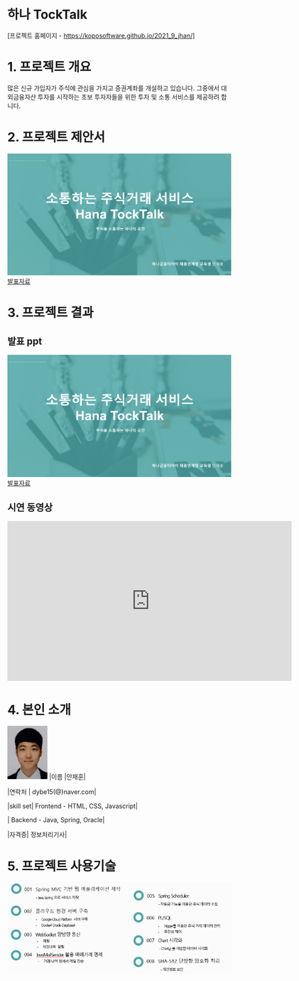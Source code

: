 # 하나 TockTalk

[프로젝트 홈페이지 - https://koposoftware.github.io/2021_9_jhan/]

# 1. 프로젝트 개요

 많은 신규 가입자가 주식에 관심을 가지고 증권계좌를 개설하고 있습니다.
 그중에서 대외금융자산 투자를 시작하는 초보 투자자들을 위한 투자 및 소통 서비스를 제공하려 합니다.

# 2. 프로젝트 제안서

   <img src="ppt.png"/>[발표자료](/ppt1.pdf)<br>


# 3. 프로젝트 결과

## 발표 ppt 
   <img src="ppt.png"/>[발표자료](/project.pptx)<br>

## 시연 동영상 

   <iframe id="ytplayer" type="text/html" width="640" height="360" src="https://www.youtube.com/embed/6LxbdIjWP04" frameborder="0"></iframe>

# 4. 본인 소개

<img src="ANJAEHUN.jpg" width="90" height="120"/>
|이름 |안재훈| 

|연락처 | dybe15(@)naver.com|

|skill set| Frontend - HTML, CSS, Javascript|

| Backend - Java, Spring, Oracle|

|자격증|  정보처리기사|

# 5. 프로젝트 사용기술 

  <img src="skill.png"/> 
